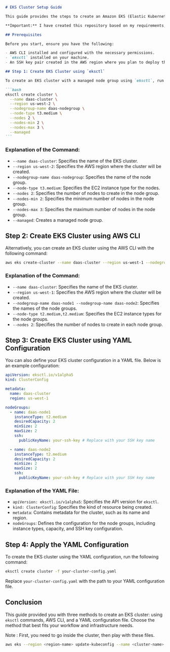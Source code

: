 ````markdown
# EKS Cluster Setup Guide

This guide provides the steps to create an Amazon EKS (Elastic Kubernetes Service) cluster using `eksctl` and AWS CLI, along with an example of configuring the cluster using a YAML file.

**Important:** I have created this repository based on my requirements, but Kubernetes (K8s) doesn't care about which application it is. You just need to understand and follow the structure and requirements as needed; the rest will work.

## Prerequisites

Before you start, ensure you have the following:

- AWS CLI installed and configured with the necessary permissions.
- `eksctl` installed on your machine.
- An SSH key pair created in the AWS region where you plan to deploy the cluster.

## Step 1: Create EKS Cluster using `eksctl`

To create an EKS cluster with a managed node group using `eksctl`, run the following command:

```bash
eksctl create cluster \
  --name daas-cluster \
  --region us-west-2 \
  --nodegroup-name daas-nodegroup \
  --node-type t3.medium \
  --nodes 2 \
  --nodes-min 2 \
  --nodes-max 3 \
  --managed
```
````

### Explanation of the Command:

- `--name daas-cluster`: Specifies the name of the EKS cluster.
- `--region us-west-2`: Specifies the AWS region where the cluster will be created.
- `--nodegroup-name daas-nodegroup`: Specifies the name of the node group.
- `--node-type t3.medium`: Specifies the EC2 instance type for the nodes.
- `--nodes 2`: Specifies the number of nodes to create in the node group.
- `--nodes-min 2`: Specifies the minimum number of nodes in the node group.
- `--nodes-max 3`: Specifies the maximum number of nodes in the node group.
- `--managed`: Creates a managed node group.

## Step 2: Create EKS Cluster using AWS CLI

Alternatively, you can create an EKS cluster using the AWS CLI with the following command:

```bash
aws eks create-cluster --name daas-cluster --region us-west-1 --nodegroup-name daas-node1 --nodegroup-name daas-node2 --node-type t2.medium,t2.medium --nodes 2
```

### Explanation of the Command:

- `--name daas-cluster`: Specifies the name of the EKS cluster.
- `--region us-west-1`: Specifies the AWS region where the cluster will be created.
- `--nodegroup-name daas-node1 --nodegroup-name daas-node2`: Specifies the names of the node groups.
- `--node-type t2.medium,t2.medium`: Specifies the EC2 instance types for the node groups.
- `--nodes 2`: Specifies the number of nodes to create in each node group.

## Step 3: Create EKS Cluster using YAML Configuration

You can also define your EKS cluster configuration in a YAML file. Below is an example configuration:

```yaml
apiVersion: eksctl.io/v1alpha5
kind: ClusterConfig

metadata:
  name: daas-cluster
  region: us-west-1

nodeGroups:
  - name: daas-node1
    instanceType: t2.medium
    desiredCapacity: 2
    minSize: 2
    maxSize: 2
    ssh:
      publicKeyName: your-ssh-key # Replace with your SSH key name

  - name: daas-node2
    instanceType: t2.medium
    desiredCapacity: 2
    minSize: 2
    maxSize: 2
    ssh:
      publicKeyName: your-ssh-key # Replace with your SSH key name
```

### Explanation of the YAML File:

- `apiVersion: eksctl.io/v1alpha5`: Specifies the API version for `eksctl`.
- `kind: ClusterConfig`: Specifies the kind of resource being created.
- `metadata`: Contains metadata for the cluster, such as its name and region.
- `nodeGroups`: Defines the configuration for the node groups, including instance types, capacity, and SSH key configuration.

## Step 4: Apply the YAML Configuration

To create the EKS cluster using the YAML configuration, run the following command:

```bash
eksctl create cluster -f your-cluster-config.yaml
```

Replace `your-cluster-config.yaml` with the path to your YAML configuration file.

## Conclusion

This guide provided you with three methods to create an EKS cluster: using `eksctl` commands, AWS CLI, and a YAML configuration file. Choose the method that best fits your workflow and infrastructure needs.

Note : First, you need to go inside the cluster, then play with these files.

```bash
aws eks --region <region-name> update-kubeconfig --name <cluster-name>
```
